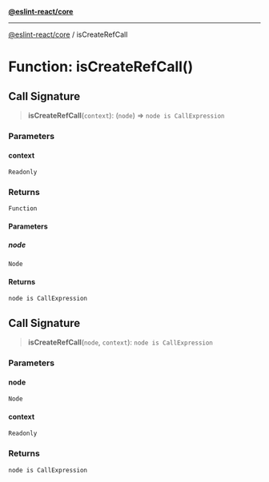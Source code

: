 [**@eslint-react/core**](../README.md)

***

[@eslint-react/core](../README.md) / isCreateRefCall

# Function: isCreateRefCall()

## Call Signature

> **isCreateRefCall**(`context`): (`node`) => `node is CallExpression`

### Parameters

#### context

`Readonly`

### Returns

`Function`

#### Parameters

##### node

`Node`

#### Returns

`node is CallExpression`

## Call Signature

> **isCreateRefCall**(`node`, `context`): `node is CallExpression`

### Parameters

#### node

`Node`

#### context

`Readonly`

### Returns

`node is CallExpression`
